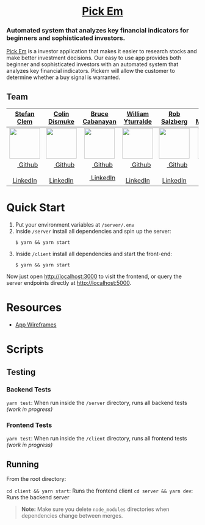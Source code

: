<h1 align="center">
  <a href="https://getpickem.co">
    <!-- <img alt="Pickem" src="" width="120" /> -->
    Pick Em
  </a>
      <h3>Automated system that analyzes key financial indicators for beginners and sophisticated investors.</h3>
</h1>

[Pick Em](https://getpickem.co/) is a investor application that makes it easier to research stocks and make better investment decisions. Our easy to use app provides both beginner and sophisticated investors with an automated system that analyzes key financial indicators. Pickem will allow the customer to determine whether a buy signal is warranted.

## Team

<!-- prettier-ignore -->
| [**Stefan Clem**](https://github.com/iepoch) | [**Colin Dismuke**](https://github.com/cpdis) | [**Bruce Cabanayan**](https://github.com/bcabanayan) | [**William Yturralde**](https://github.com/willieino) | [**Rob Salzberg**](https://github.com/robsalzberg) | [**Ryan McLaughlin**](https://github.com/rlmclaughlin) |
|:------------:|:------------:|:-----------:|:-----------:|:-----------:|:-----------:|
| [<img src="https://avatars1.githubusercontent.com/u/7504929?s=400&v=4" width="80">](https://github.com/iepoch) | [<img src="https://avatars2.githubusercontent.com/u/1472001?s=400&v=4" width="80">](https://github.com/cpdis) | [<img src="https://avatars2.githubusercontent.com/u/33612344?s=400&v=4" width="80">](https://github.com/bcabanayan) | [<img src="https://avatars0.githubusercontent.com/u/36480614?s=400&v=4" width="80">](https://github.com/willieino) | [<img src="https://avatars0.githubusercontent.com/u/23406868?s=400&v=4" width="80">](https://github.com/robsalzberg) | [<img src="https://avatars3.githubusercontent.com/u/35788643?s=400&v=4" width="80">](https://github.com/rlmclaughlin) |
| [<img src="https://github.com/favicon.ico" width="15"> Github](https://github.com/iepoch) | [<img src="https://github.com/favicon.ico" width="15"> Github](https://github.com/cpdis) | [<img src="https://github.com/favicon.ico" width="15"> Github](https://github.com/bcabanayan) | [<img src="https://github.com/favicon.ico" width="15"> Github](https://github.com/willieino) | [<img src="https://github.com/favicon.ico" width="15"> Github](https://github.com/robsalzberg) | [<img src="https://github.com/favicon.ico" width="15"> Github](https://github.com/rlmclaughlin) |
| [ <img src="https://static.licdn.com/sc/h/al2o9zrvru7aqj8e1x2rzsrca" width="15"> LinkedIn](https://www.linkedin.com/in/iepoch/) | [ <img src="https://static.licdn.com/sc/h/al2o9zrvru7aqj8e1x2rzsrca" width="15"> LinkedIn](https://www.linkedin.com/in/colindismuke) | [ <img src="https://static.licdn.com/sc/h/al2o9zrvru7aqj8e1x2rzsrca" width="15"> LinkedIn](https://www.linkedin.com/in/bruce-cabanayan-107757150/) | [ <img src="https://static.licdn.com/sc/h/al2o9zrvru7aqj8e1x2rzsrca" width="15"> LinkedIn](https://www.linkedin.com/in/william-yturralde-601325a3/) | [ <img src="https://static.licdn.com/sc/h/al2o9zrvru7aqj8e1x2rzsrca" width="15"> LinkedIn](https://www.linkedin.com/in/robsalzberg/) | [ <img src="https://static.licdn.com/sc/h/al2o9zrvru7aqj8e1x2rzsrca" width="15"> LinkedIn](https://www.linkedin.com/in/) |

# Quick Start

1. Put your environment variables at `/server/.env`
2. Inside `/server` install all dependencies and spin up the server:
   ```
   $ yarn && yarn start
   ```
3. Inside `/client` install all dependencies and start the front-end:
   ```
   $ yarn && yarn start
   ```

Now just open [http://localhost:3000](http://localhost:3000) to visit the frontend, or query the server endpoints directly at [http://localhost:5000](http://localhost:5000).

# Resources

- [App Wireframes](https://balsamiq.cloud/snv27r3/pjqchyn/r2278)

# Scripts

## Testing

### Backend Tests

`yarn test`: When run inside the `/server` directory, runs all backend tests _(work in progress)_

### Frontend Tests

`yarn test`: When run inside the `/client` directory, runs all frontend tests _(work in progress)_

## Running

From the root directory:

`cd client && yarn start`: Runs the frontend client
`cd server && yarn dev`: Runs the backend server

> **Note:** Make sure you delete `node_modules` directories when dependencies change between merges.
